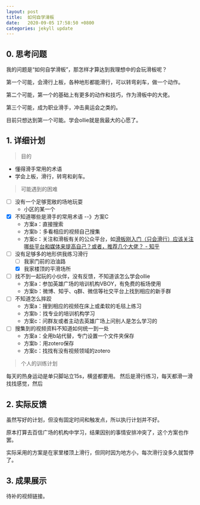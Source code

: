 ```yaml
---
layout: post
title:  如何自学滑板
date:   2020-09-05 17:58:50 +0800
categories: jekyll update
---
```


## 0. 思考问题
我的问题是“如何自学滑板”，那怎样才算达到我理想中的会玩滑板呢？

第一个可能，会滑行上板，各种地形都能滑行，可以转弯刹车，做一个动作。

第二个可能，第一个的基础上有更多的动作和技巧，作为滑板中的大佬。

第三个可能，成为职业滑手，冲击奥运会之类的。

目前只想达到第一个可能。学会ollie就是我最大的心愿了。

## 1. 详细计划
> 目的

- 懂得滑手常用的术语
- 学会上板，滑行，转弯和刹车。

> 可能遇到的困难

- [ ] 没有一个足够宽敞的场地玩耍
  - 小区的某一个
- [x] 不知道哪些是滑手的常用术语 --》方案C
  - 方案a：直接搜索
  - 方案b：多看相应的视频自己搜集
  - 方案c：关注和滑板有关的公众平台，如[滑板刚入门（只会滑行）应该关注哪些平台和媒体来提高自己？或者，推荐几个大佬？ - 知乎](https://www.zhihu.com/question/347502786)
- [ ] 没有足够多的地形供我练习滑行
  - [ ] 我家门前的泊油路
  - [x] 我家楼顶的平滑场所
- [ ] 找不到一起玩的小伙伴，没有反馈，不知道该怎么学会ollie
  - 方案a：参加英雄广场的培训机构VBOY，有免费的板场使用
  - 方案b：微博、知乎、q群、微信等社交平台上找到相应的新手群
- [ ] 不知道怎么摔跤
  - 方案a：搜到相应的视频在床上或柔软的毛毯上练习
  - 方案b：找专业的培训机构学习
  - 方案c：问群友或者主动去英雄广场上问别人是怎么学习的
- [ ] 搜集到的视频资料不知道如何统一到一处
  - 方案a：全用b站代替，专门设置一个文件夹保存
  - 方案b：用zotero保存
  - 方案c：找找有没有视频领域的zotero

> 个人的训练计划

每天的热身运动是单只脚站立15s，横竖都要用。
然后是滑行练习，每天都滑一滑找找感觉，然后

## 2. 实际反馈

虽然写好的计划，但没有固定时间和触发点，所以执行计划并不好。

原本打算去百信广场的机构中学习，结果因别的事情安排冲突了，这个方案也作罢。

实际采用的方案是在家里楼顶上滑行，但同时因为地方小，每次滑行没多久就暂停了。

## 3. 成果展示
待补的视频链接。